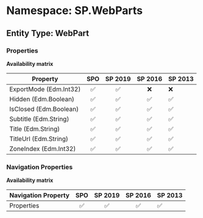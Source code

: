 # Namespace: SP.WebParts

## Entity Type: WebPart

### Properties

**Availability matrix**

Property | SPO | SP 2019 | SP 2016 | SP 2013
----------|:---:|:-------:|:-------:|:-------
ExportMode (Edm.Int32) | ✅ | ✅ | ❌ | ❌
Hidden (Edm.Boolean) | ✅ | ✅ | ✅ | ✅
IsClosed (Edm.Boolean) | ✅ | ✅ | ✅ | ✅
Subtitle (Edm.String) | ✅ | ✅ | ✅ | ✅
Title (Edm.String) | ✅ | ✅ | ✅ | ✅
TitleUrl (Edm.String) | ✅ | ✅ | ✅ | ✅
ZoneIndex (Edm.Int32) | ✅ | ✅ | ✅ | ✅

### Navigation Properties

**Availability matrix**

Navigation Property | SPO | SP 2019 | SP 2016 | SP 2013
----------|:---:|:-------:|:-------:|:-------
Properties | ✅ | ✅ | ✅ | ✅
